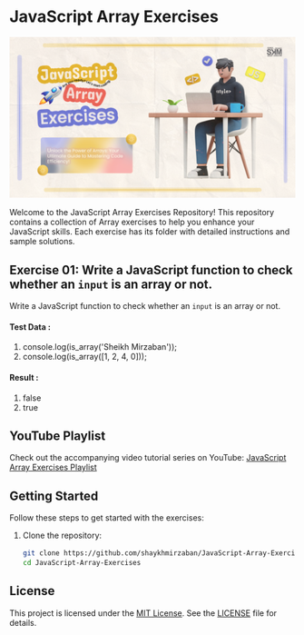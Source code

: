 # JavaScript Array Exercises

![Project Image](https://github.com/shaykhmirzaban/JavaScript-Array-Exercises/blob/main/javascript%20array%20exercise.png?raw=true)

Welcome to the JavaScript Array Exercises Repository! This repository contains a collection of Array exercises to help you enhance your JavaScript skills. Each exercise has its folder with detailed instructions and sample solutions.

## Exercise 01: Write a JavaScript function to check whether an `input` is an array or not.

Write a JavaScript function to check whether an `input` is an array or not.
#### Test Data :
1. console.log(is_array('Sheikh Mirzaban'));
2. console.log(is_array([1, 2, 4, 0]));
#### Result :
1. false
2. true

## YouTube Playlist

Check out the accompanying video tutorial series on YouTube: [JavaScript Array Exercises Playlist](https://www.youtube.com/playlist?list=PL2FpJq6ja8x8B9gVMnBRjzr3-Ae1ya3i0)

## Getting Started

Follow these steps to get started with the exercises:

1. Clone the repository:
   ```bash
   git clone https://github.com/shaykhmirzaban/JavaScript-Array-Exercises
   cd JavaScript-Array-Exercises

## License

This project is licensed under the [MIT License](https://github.com/shaykhmirzaban/JavaScript-Array-Exercises/blob/main/LICENSE). See the [LICENSE](https://github.com/shaykhmirzaban/JavaScript-Array-Exercises/blob/main/LICENSE) file for details.
